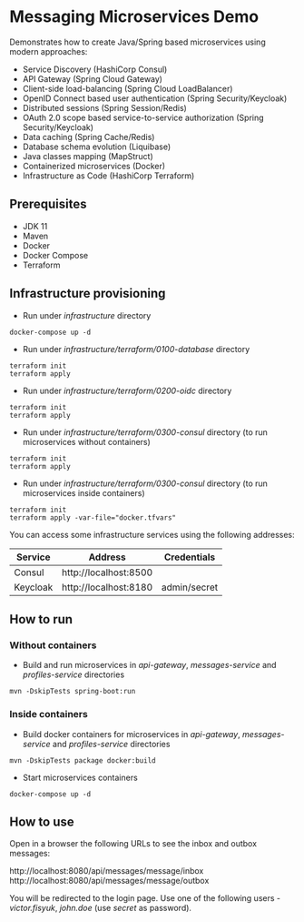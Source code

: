 # Messaging Microservices Demo

Demonstrates how to create Java/Spring based microservices using modern approaches:
* Service Discovery (HashiCorp Consul)
* API Gateway (Spring Cloud Gateway)
* Client-side load-balancing (Spring Cloud LoadBalancer)
* OpenID Connect based user authentication (Spring Security/Keycloak)
* Distributed sessions (Spring Session/Redis)
* OAuth 2.0 scope based service-to-service authorization (Spring Security/Keycloak)
* Data caching (Spring Cache/Redis)
* Database schema evolution (Liquibase)
* Java classes mapping (MapStruct)
* Containerized microservices (Docker)
* Infrastructure as Code (HashiCorp Terraform)

## Prerequisites
* JDK 11
* Maven
* Docker
* Docker Compose
* Terraform

## Infrastructure provisioning
* Run under _infrastructure_ directory
```
docker-compose up -d
```
* Run under _infrastructure/terraform/0100-database_ directory
```
terraform init
terraform apply
```
* Run under _infrastructure/terraform/0200-oidc_ directory
```
terraform init
terraform apply
```
* Run under _infrastructure/terraform/0300-consul_ directory (to run microservices without containers)
```
terraform init
terraform apply
```
* Run under _infrastructure/terraform/0300-consul_ directory (to run microservices inside containers)
```
terraform init
terraform apply -var-file="docker.tfvars"
```

You can access some infrastructure services using the following addresses:

| Service  | Address               | Credentials  |
|----------|-----------------------|--------------|
| Consul   | http://localhost:8500 ||
| Keycloak | http://localhost:8180 | admin/secret |

## How to run

### Without containers
* Build and run microservices in _api-gateway_, _messages-service_ and _profiles-service_ directories
```
mvn -DskipTests spring-boot:run
```

### Inside containers
* Build docker containers for microservices in _api-gateway_, _messages-service_ and _profiles-service_ directories
```
mvn -DskipTests package docker:build 
```
* Start microservices containers
```
docker-compose up -d
```

## How to use

Open in a browser the following URLs to see the inbox and outbox messages:

http://localhost:8080/api/messages/message/inbox
<br>
http://localhost:8080/api/messages/message/outbox

You will be redirected to the login page. Use one of the following users - _victor.fisyuk_, _john.doe_ (use _secret_ as password).
